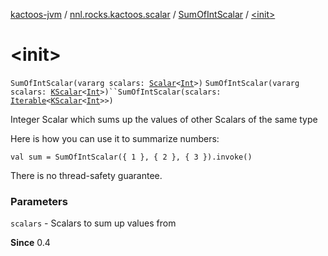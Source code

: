 [kactoos-jvm](../../index.md) / [nnl.rocks.kactoos.scalar](../index.md) / [SumOfIntScalar](index.md) / [&lt;init&gt;](./-init-.md)

# &lt;init&gt;

`SumOfIntScalar(vararg scalars: `[`Scalar`](../../nnl.rocks.kactoos/-scalar/index.md)`<`[`Int`](https://kotlinlang.org/api/latest/jvm/stdlib/kotlin/-int/index.html)`>)`
`SumOfIntScalar(vararg scalars: `[`KScalar`](../../nnl.rocks.kactoos/-k-scalar.md)`<`[`Int`](https://kotlinlang.org/api/latest/jvm/stdlib/kotlin/-int/index.html)`>)``SumOfIntScalar(scalars: `[`Iterable`](https://kotlinlang.org/api/latest/jvm/stdlib/kotlin.collections/-iterable/index.html)`<`[`KScalar`](../../nnl.rocks.kactoos/-k-scalar.md)`<`[`Int`](https://kotlinlang.org/api/latest/jvm/stdlib/kotlin/-int/index.html)`>>)`

Integer Scalar which sums up the values of other Scalars of the same type

Here is how you can use it to summarize numbers:

`val sum = SumOfIntScalar({ 1 }, { 2 }, { 3 }).invoke()`

There is no thread-safety guarantee.

### Parameters

`scalars` - Scalars to sum up values from

**Since**
0.4

